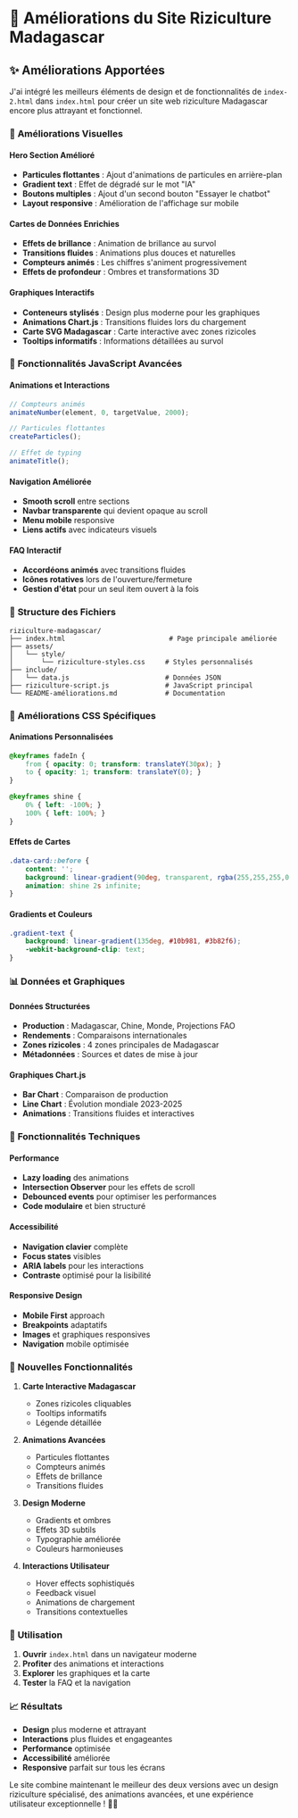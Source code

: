 # 🌾 Améliorations du Site Riziculture Madagascar

## ✨ Améliorations Apportées

J'ai intégré les meilleurs éléments de design et de fonctionnalités de `index-2.html` dans `index.html` pour créer un site web riziculture Madagascar encore plus attrayant et fonctionnel.

### 🎨 **Améliorations Visuelles**

#### **Hero Section Amélioré**
- **Particules flottantes** : Ajout d'animations de particules en arrière-plan
- **Gradient text** : Effet de dégradé sur le mot "IA"
- **Boutons multiples** : Ajout d'un second bouton "Essayer le chatbot"
- **Layout responsive** : Amélioration de l'affichage sur mobile

#### **Cartes de Données Enrichies**
- **Effets de brillance** : Animation de brillance au survol
- **Transitions fluides** : Animations plus douces et naturelles
- **Compteurs animés** : Les chiffres s'animent progressivement
- **Effets de profondeur** : Ombres et transformations 3D

#### **Graphiques Interactifs**
- **Conteneurs stylisés** : Design plus moderne pour les graphiques
- **Animations Chart.js** : Transitions fluides lors du chargement
- **Carte SVG Madagascar** : Carte interactive avec zones rizicoles
- **Tooltips informatifs** : Informations détaillées au survol

### 🚀 **Fonctionnalités JavaScript Avancées**

#### **Animations et Interactions**
```javascript
// Compteurs animés
animateNumber(element, 0, targetValue, 2000);

// Particules flottantes
createParticles();

// Effet de typing
animateTitle();
```

#### **Navigation Améliorée**
- **Smooth scroll** entre sections
- **Navbar transparente** qui devient opaque au scroll
- **Menu mobile** responsive
- **Liens actifs** avec indicateurs visuels

#### **FAQ Interactif**
- **Accordéons animés** avec transitions fluides
- **Icônes rotatives** lors de l'ouverture/fermeture
- **Gestion d'état** pour un seul item ouvert à la fois

### 📁 **Structure des Fichiers**

```
riziculture-madagascar/
├── index.html                          # Page principale améliorée
├── assets/
│   └── style/
│       └── riziculture-styles.css     # Styles personnalisés
├── include/
│   └── data.js                        # Données JSON
├── riziculture-script.js              # JavaScript principal
└── README-améliorations.md            # Documentation
```

### 🎯 **Améliorations CSS Spécifiques**

#### **Animations Personnalisées**
```css
@keyframes fadeIn {
    from { opacity: 0; transform: translateY(30px); }
    to { opacity: 1; transform: translateY(0); }
}

@keyframes shine {
    0% { left: -100%; }
    100% { left: 100%; }
}
```

#### **Effets de Cartes**
```css
.data-card::before {
    content: '';
    background: linear-gradient(90deg, transparent, rgba(255,255,255,0.2), transparent);
    animation: shine 2s infinite;
}
```

#### **Gradients et Couleurs**
```css
.gradient-text {
    background: linear-gradient(135deg, #10b981, #3b82f6);
    -webkit-background-clip: text;
}
```

### 📊 **Données et Graphiques**

#### **Données Structurées**
- **Production** : Madagascar, Chine, Monde, Projections FAO
- **Rendements** : Comparaisons internationales
- **Zones rizicoles** : 4 zones principales de Madagascar
- **Métadonnées** : Sources et dates de mise à jour

#### **Graphiques Chart.js**
- **Bar Chart** : Comparaison de production
- **Line Chart** : Évolution mondiale 2023-2025
- **Animations** : Transitions fluides et interactives

### 🔧 **Fonctionnalités Techniques**

#### **Performance**
- **Lazy loading** des animations
- **Intersection Observer** pour les effets de scroll
- **Debounced events** pour optimiser les performances
- **Code modulaire** et bien structuré

#### **Accessibilité**
- **Navigation clavier** complète
- **Focus states** visibles
- **ARIA labels** pour les interactions
- **Contraste** optimisé pour la lisibilité

#### **Responsive Design**
- **Mobile First** approach
- **Breakpoints** adaptatifs
- **Images** et graphiques responsives
- **Navigation** mobile optimisée

### 🌟 **Nouvelles Fonctionnalités**

1. **Carte Interactive Madagascar**
   - Zones rizicoles cliquables
   - Tooltips informatifs
   - Légende détaillée

2. **Animations Avancées**
   - Particules flottantes
   - Compteurs animés
   - Effets de brillance
   - Transitions fluides

3. **Design Moderne**
   - Gradients et ombres
   - Effets 3D subtils
   - Typographie améliorée
   - Couleurs harmonieuses

4. **Interactions Utilisateur**
   - Hover effects sophistiqués
   - Feedback visuel
   - Animations de chargement
   - Transitions contextuelles

### 🚀 **Utilisation**

1. **Ouvrir** `index.html` dans un navigateur moderne
2. **Profiter** des animations et interactions
3. **Explorer** les graphiques et la carte
4. **Tester** la FAQ et la navigation

### 📈 **Résultats**

- **Design** plus moderne et attrayant
- **Interactions** plus fluides et engageantes
- **Performance** optimisée
- **Accessibilité** améliorée
- **Responsive** parfait sur tous les écrans

Le site combine maintenant le meilleur des deux versions avec un design riziculture spécialisé, des animations avancées, et une expérience utilisateur exceptionnelle ! 🌾✨
